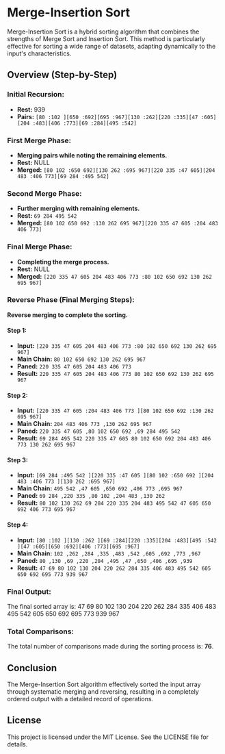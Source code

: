 # Merge-Insertion Sort

Merge-Insertion Sort is a hybrid sorting algorithm that combines the strengths of Merge Sort and Insertion Sort. This method is particularly effective for sorting a wide range of datasets, adapting dynamically to the input's characteristics.

## Overview (Step-by-Step)

### Initial Recursion:

- **Rest:** 939  
- **Pairs:** `[80 :102 ][650 :692][695 :967][130 :262][220 :335][47 :605][204 :483][406 :773][69 :284][495 :542]`

### First Merge Phase:

- **Merging pairs while noting the remaining elements.**  
- **Rest:** NULL  
- **Merged:** `[80 102 :650 692][130 262 :695 967][220 335 :47 605][204 483 :406 773][69 284 :495 542]`

### Second Merge Phase:

- **Further merging with remaining elements.**  
- **Rest:** `69 284 495 542`  
- **Merged:** `[80 102 650 692 :130 262 695 967][220 335 47 605 :204 483 406 773]`

### Final Merge Phase:

- **Completing the merge process.**  
- **Rest:** NULL  
- **Merged:** `[220 335 47 605 204 483 406 773 :80 102 650 692 130 262 695 967]`

### Reverse Phase (Final Merging Steps):

**Reverse merging to complete the sorting.**

#### Step 1:

- **Input:** `[220 335 47 605 204 483 406 773 :80 102 650 692 130 262 695 967]`  
- **Main Chain:** `80 102 650 692 130 262 695 967`  
- **Paned:** `220 335 47 605 204 483 406 773`  
- **Result:** `220 335 47 605 204 483 406 773 80 102 650 692 130 262 695 967`

#### Step 2:

- **Input:** `[220 335 47 605 :204 483 406 773 ][80 102 650 692 :130 262 695 967]`  
- **Main Chain:** `204 483 406 773 ,130 262 695 967`  
- **Paned:** `220 335 47 605 ,80 102 650 692 ,69 284 495 542`  
- **Result:** `69 284 495 542 220 335 47 605 80 102 650 692 204 483 406 773 130 262 695 967`

#### Step 3:

- **Input:** `[69 284 :495 542 ][220 335 :47 605 ][80 102 :650 692 ][204 483 :406 773 ][130 262 :695 967]`  
- **Main Chain:** `495 542 ,47 605 ,650 692 ,406 773 ,695 967`  
- **Paned:** `69 284 ,220 335 ,80 102 ,204 483 ,130 262`  
- **Result:** `80 102 130 262 69 284 220 335 204 483 495 542 47 605 650 692 406 773 695 967`

#### Step 4:

- **Input:** `[80 :102 ][130 :262 ][69 :284][220 :335][204 :483][495 :542 ][47 :605][650 :692][406 :773][695 :967]`  
- **Main Chain:** `102 ,262 ,284 ,335 ,483 ,542 ,605 ,692 ,773 ,967`  
- **Paned:** `80 ,130 ,69 ,220 ,204 ,495 ,47 ,650 ,406 ,695 ,939`  
- **Result:** `47 69 80 102 130 204 220 262 284 335 406 483 495 542 605 650 692 695 773 939 967`

### Final Output:

The final sorted array is:
   47 69 80 102 130 204 220 262 284 335 406 483 495 542 605 650 692 695 773 939 967


### Total Comparisons:

The total number of comparisons made during the sorting process is: **76**.

## Conclusion

The Merge-Insertion Sort algorithm effectively sorted the input array through systematic merging and reversing, resulting in a completely ordered output with a detailed record of operations.

## License

This project is licensed under the MIT License. See the LICENSE file for details.

